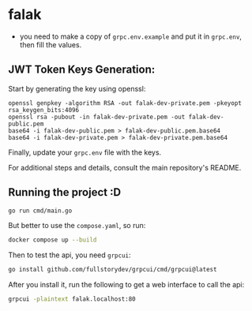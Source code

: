 # falak

- you need to make a copy of `grpc.env.example` and put it in `grpc.env`, then fill the values.

## JWT Token Keys Generation:

Start by generating the key using openssl:

```
openssl genpkey -algorithm RSA -out falak-dev-private.pem -pkeyopt rsa_keygen_bits:4096
openssl rsa -pubout -in falak-dev-private.pem -out falak-dev-public.pem
base64 -i falak-dev-public.pem > falak-dev-public.pem.base64
base64 -i falak-dev-private.pem > falak-dev-private.pem.base64
```

Finally, update your `grpc.env` file with the keys.

For additional steps and details, consult the main repository's README.

## Running the project :D

```bash
go run cmd/main.go
```

But better to use the `compose.yaml`, so run:

```bash
docker compose up --build
```

Then to test the api, you need `grpcui`:

```bash
go install github.com/fullstorydev/grpcui/cmd/grpcui@latest
```

After you install it, run the following to get a web interface to call the api:

```bash
grpcui -plaintext falak.localhost:80
```
